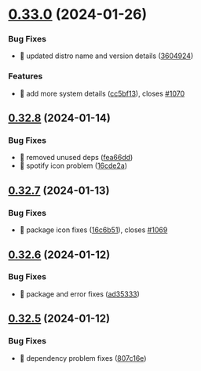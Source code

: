 # [0.33.0](https://github.com/oguzkaganeren/manjaro-starter/compare/v0.32.8...v0.33.0) (2024-01-26)


### Bug Fixes

* 🐛 updated distro name and version details ([3604924](https://github.com/oguzkaganeren/manjaro-starter/commit/3604924515f607f0e723e6faebe1cb7015a65b7d))


### Features

* 🎸 add more system details ([cc5bf13](https://github.com/oguzkaganeren/manjaro-starter/commit/cc5bf1363145486c2aae4a313b0d3a6c88bf9a21)), closes [#1070](https://github.com/oguzkaganeren/manjaro-starter/issues/1070)



## [0.32.8](https://github.com/oguzkaganeren/manjaro-starter/compare/v0.32.7...v0.32.8) (2024-01-14)


### Bug Fixes

* 🐛 removed unused deps ([fea66dd](https://github.com/oguzkaganeren/manjaro-starter/commit/fea66dd3cf0f0cf7d5fa0ffc2a163a72e68e03ff))
* 🐛 spotify icon problem ([16cde2a](https://github.com/oguzkaganeren/manjaro-starter/commit/16cde2a23a2b1ad74fc835464c093883c3f822eb))



## [0.32.7](https://github.com/oguzkaganeren/manjaro-starter/compare/v0.32.6...v0.32.7) (2024-01-13)


### Bug Fixes

* 🐛 package icon fixes ([16c6b51](https://github.com/oguzkaganeren/manjaro-starter/commit/16c6b517b33d9a8fe9dabad87a6f06d7e0470ac7)), closes [#1069](https://github.com/oguzkaganeren/manjaro-starter/issues/1069)



## [0.32.6](https://github.com/oguzkaganeren/manjaro-starter/compare/v0.32.5...v0.32.6) (2024-01-12)


### Bug Fixes

* 🐛 package and error fixes ([ad35333](https://github.com/oguzkaganeren/manjaro-starter/commit/ad35333bf4d33551d21187e9745287752e16dcd6))



## [0.32.5](https://github.com/oguzkaganeren/manjaro-starter/compare/v0.32.4...v0.32.5) (2024-01-12)


### Bug Fixes

* 🐛 dependency problem fixes ([807c16e](https://github.com/oguzkaganeren/manjaro-starter/commit/807c16e6096be07ff6a45710baf1db4a86cf5d84))



